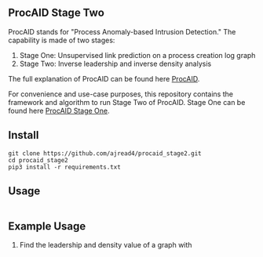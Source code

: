 ## ProcAID Stage Two 

ProcAID stands for "Process Anomaly-based Intrusion Detection." The capability is made of two stages: 

1. Stage One: Unsupervised link prediction on a process creation log graph 
2. Stage Two: Inverse leadership and inverse density analysis  

The full explanation of ProcAID can be found here [ProcAID](https://www.proquest.com/openview/e4ce5ff777fc5943a8b4624677b3cad1/1.pdf?pq-origsite=gscholar&cbl=18750&diss=y).

For convenience and use-case purposes, this repository contains the framework and algorithm to run Stage Two of ProcAID. Stage One can be found here [ProcAID Stage One](https://github.com/ajread4/procaid_stage1).


## Install
```
git clone https://github.com/ajread4/procaid_stage2.git
cd procaid_stage2
pip3 install -r requirements.txt
```

## Usage 
```

```

## Example Usage 
1. Find the leadership and density value of a graph with 